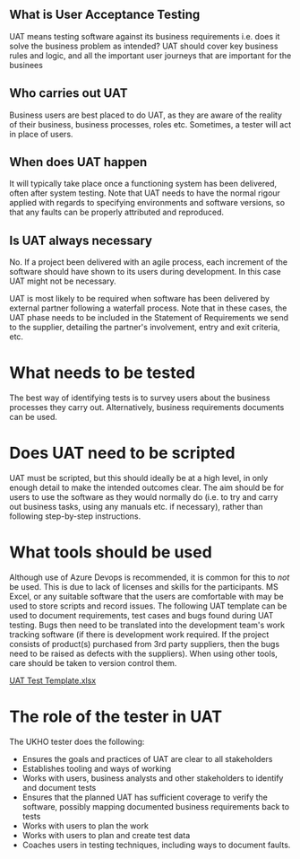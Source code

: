 ## What is User Acceptance Testing

UAT means testing software against its business requirements i.e. does it solve the business problem as intended?  UAT should cover key business rules and logic, and all the important user journeys that are important for the businees

## Who carries out UAT

Business users are best placed to do UAT, as they are aware of the reality of their business, business processes, roles etc.  Sometimes, a tester will act in place of users.

## When does UAT happen

It will typically take place once a functioning system has been delivered, often after system testing.  Note that UAT needs to have the normal rigour applied with regards to specifying environments and software versions, so that any faults can be properly attributed and reproduced.

## Is UAT always necessary

No.  If a project been delivered with an agile process, each increment of the software should have shown to its users during development.  In this case UAT might not be necessary.

UAT is most likely to be required when software has been delivered by external partner following a waterfall process.  Note that in these cases, the UAT phase needs to be included in the Statement of Requirements we send to the supplier, detailing the partner's involvement, entry and exit criteria, etc.

# What needs to be tested

The best way of identifying tests is to survey users about the business processes they carry out.  Alternatively, business requirements documents can be used.

# Does UAT need to be scripted

UAT must be scripted, but this should ideally be at a high level, in only enough detail to make the intended outcomes clear.  The aim should be for users to use the software as they would normally do (i.e. to try and carry out business tasks, using any manuals etc. if necessary), rather than following step-by-step instructions.

# What tools should be used

Although use of Azure Devops is recommended, it is common for this to *not* be used.  This is due to lack of licenses and skills for the participants.  MS Excel, or any suitable software that the users are comfortable with may be used to store scripts and record issues.  The following UAT template can be used to document requirements, test cases and bugs found during UAT testing. Bugs then need to be translated into the development team's work tracking software (if there is development work required. If the project consists of product(s) purchased from 3rd party suppliers, then the bugs need to be raised as defects with the suppliers).  When using other tools, care should be taken to version control them.

[UAT Test Template.xlsx](https://github.com/UKHO/docs/files/13500038/UAT.Test.Template.xlsx)

# The role of the tester in UAT

The UKHO tester does the following:

- Ensures the goals and practices of UAT are clear to all stakeholders
- Establishes tooling and ways of working
- Works with users, business analysts and other stakeholders to identify and document tests
- Ensures that the planned UAT has sufficient coverage to verify the software, possibly mapping documented business requirements back to tests
- Works with users to plan the work
- Works with users to plan and create test data
- Coaches users in testing techniques, including ways to document faults.

